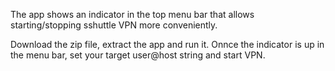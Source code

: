 The app shows an indicator in the top menu bar that allows starting/stopping sshuttle VPN more conveniently.

Download the zip file, extract the app and run it. Onnce the indicator is up in the menu bar, set your target user@host string and start VPN.
